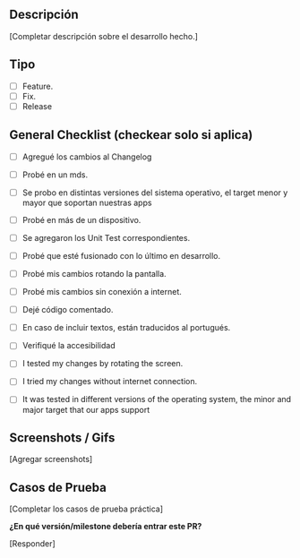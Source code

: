 
## Descripción

[Completar descripción sobre el desarrollo hecho.]


## Tipo

- [ ] Feature.
- [ ] Fix.
- [ ] Release 

## General Checklist (checkear solo si aplica)

- [ ] Agregué los cambios al Changelog
- [ ] Probé en un mds.
- [ ] Se probo en distintas versiones del sistema operativo, el target menor y mayor que soportan nuestras apps
- [ ] Probé en más de un dispositivo.
- [ ] Se agregaron los Unit Test correspondientes.
- [ ] Probé que esté fusionado con lo último en desarrollo.
- [ ] Probé mis cambios rotando la pantalla.
- [ ] Probé mis cambios sin conexión a internet.
- [ ] Dejé código comentado.
- [ ] En caso de incluir textos, están traducidos al portugués.
- [ ] Verifiqué la accesibilidad

- [ ] I tested my changes by rotating the screen.
- [ ] I tried my changes without internet connection.
- [ ] It was tested in different versions of the operating system, the minor and major target that our apps support


## Screenshots / Gifs

[Agregar screenshots]

## Casos de Prueba
[Completar los casos de prueba práctica]

**¿En qué versión/milestone debería entrar este PR?**

[Responder]
